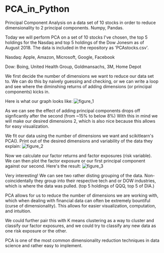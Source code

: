 # PCA_in_Python
Principal Component Analysis on a data set of 10 stocks in order to reduce dimensionality to 2 principal components.  Numpy, Pandas.

Today we will perform PCA on a set of 10 stocks I've chosen, the top 5 holdings for the Nasdaq 
and top 5 holdings of the Dow Jonesm as of August 2018.   The data is included in the repository as 'PCAstocks.csv'.

Nasdaq: Apple, Amazon, Microsoft, Google, Facebook

Dow: Boing, United Health Group, Goldmansachs, 3M, Home Depot

We first decide the number of dimensions we want to reduce our data set to.  We can do this by naively guessing and checking, 
or we can write a loop and see where the diminshing returns of adding dimensions (or principal components) kicks in.

Here is what our graph looks like:
![figure_1](https://user-images.githubusercontent.com/34739163/43812928-d49103fa-9a80-11e8-87db-4e0391e8e699.png)

As we can see the effect of adding principal components drops off signficantly after the second (from ~15% to below 8%)
With this in mind we will make our desired dimensions 2, which is also nice because this allows for easy visualization.

We fit our data using the number of dimensions we want and scikitlearn's PCA().
Print out of the desired dimensions and variability of the data they explain:
![figure_2](https://user-images.githubusercontent.com/34739163/43813586-8868327a-9a83-11e8-840e-c22ccf539889.png)

Now we calculate our factor returns and factor exposures (risk variable).   We can then plot the factor exposure or our first principal
component against our second.  Here's the result:
![figure_3](https://user-images.githubusercontent.com/34739163/43813588-89d92420-9a83-11e8-858a-79e9276ec2e6.png)

Very interesting!  We can see two rather disting grouping of the data. Non-coincidentally they group into their respective 
tech and or DOW industries, which is where the data was pulled. (top 5 holdings of QQQ, top 5 of DIA.)

PCA allows for us to reduce the number of dimensions we are working with, which when dealing with financial data can often
be extremely bountiful (curse of dimensionality).   This allows for easier visualization, computation, and intuition.  

We could further pair this with K means clustering as a way to cluster and classify our factor exposures, 
and we could try to classify any new data as one risk exposure or the other. 

PCA is one of the most common dimensionality reduction techniques in data science and rather easy to implement.
